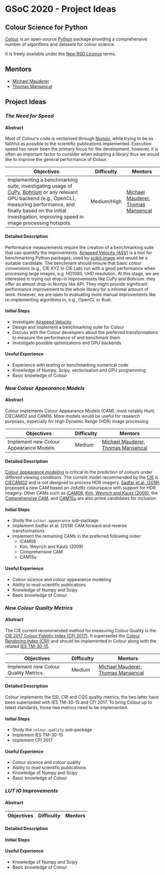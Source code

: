 # GSoC 2020 - Project Ideas

## Colour Science for Python

[Colour](https://github.com/colour-science/colour) is an open-source [Python](https://www.python.org/) package providing a comprehensive number of
algorithms and datasets for colour science.

It is freely available under the [New BSD License](https://opensource.org/licenses/BSD-3-Clause) terms.

## Mentors

- [Michael Mauderer](https://github.com/MichaelMauderer)
- [Thomas Mansencal](https://github.com/KelSolaar)

## Project Ideas

### *The Need for Speed*

#### Abstract

Most of Colour's code is vectorised through [Numpy](https://numpy.org/), while trying to be as faithful as possible to the scientific publications implemented. Execution speed has never been the primary focus for the development, however, it is often an important factor to consider when adopting a library thus we would like to improve the general performance of Colour.

| **Objectives** | **Difficulty** | **Mentors** |
| --- | --- | --- |
| Implementing a benchmarking suite, investigating usage of [CuPy](https://cupy.chainer.org/), [Bohrium](https://github.com/bh107/bohrium) or any relevant GPU backend (e.g., OpenCL), measuring performance, and finally based on the initial investigation, improving speed in image processing hotspots. | Medium/High | [Michael Mauderer](https://github.com/MichaelMauderer), [Thomas Mansencal](https://github.com/KelSolaar) |

#### Detailed Description

Performance measurements require the creation of a benchmarking suite that can quantify the improvements. [Airspeed Velocity (ASV)](https://asv.readthedocs.io/) is a tool for benchmarking Python packages, used by [scikit-image](https://scikit-image.org/docs/dev/contribute.html#benchmarks) and would be a suitable candidate. The benchmark should ensure that basic colour conversions (e.g., CIE XYZ to CIE Lab) run with a good performance when processing large images, e.g. HD1080, UHD resolution. At this stage, we are interested in trying out drop-in improvements like CuPy and Bohrium: they offer an almost drop-in Numpy like API. They might provide significant performance improvement to the whole library for a minimal amount of work. However, we are open to evaluating more manual improvements like re-implementing algorithms in, e.g., OpenCL or Rust.

#### Initial Steps

- Investigate [Airspeed Velocity](https://asv.readthedocs.io/)
- Design and implement a benchmarking suite for Colour
- Discuss with the Colour developers about the preferred transformations to measure the performance of and benchmark them
- Investigate possible optimizations and GPU backends

#### Useful Experience

- Experience with testing or benchmarking numerical code
- Knowledge of Numpy, Scipy, vectorisation and GPU programming
- Basic knowledge of Colour

### *New Colour Appearance Models*

#### Abstract

Colour implements Colour Appearance Models (CAM), most notably Hunt, CIECAM02 and CAM16. More models would be useful for research purposes, especially for High Dynamic Range (HDR) image processing.

| **Objectives** | **Difficulty** | **Mentors** |
| --- | --- | --- |
| Implement new Colour Appearance Models. | Medium | [Michael Mauderer](https://github.com/MichaelMauderer), [Thomas Mansencal](https://github.com/KelSolaar) |

#### Detailed Description

[Colour appearance modeling](https://en.wikipedia.org/wiki/Color_appearance_model) is critical to the prediction of colours under different viewing conditions. The current model recommended by the [CIE](http://cie.co.at/) is [CIECAM02](https://en.wikipedia.org/wiki/CIECAM02) and is not designed to process HDR imagery. [Sadfar et al. (2018)](https://doi.org/10.2352/ISSN.2169-2629.2018.26.96) proposed a new CAM based on JzAzBz colourspace with support for HDR imagery. Other CAMs such as [iCAM06](https://doi.org/10.1016/j.jvcir.2007.06.003), [Kim, Weyrich and Kautz (2009)](https://dl.acm.org/doi/abs/10.1145/1531326.1531333), the [Comprehensive CAM](https://doi.org/10.1002/col.22078), and [CAM15u](https://doi.org/10.1364/OE.23.012045) are also prime candidates for inclusion.

#### Initial Steps

- Study the `colour.appearance` sub-package
- Implement Sadfar et al. (2018) CAM forward and reverse transformations
- Implement the remaining CAMs in the preferred following order:
    - iCAM06
    - Kim, Weyrich and Kautz (2009)
    - Comprehensive CAM
    - CAM15u

#### Useful Experience

- Colour sicence and colour appearance modeling
- Ability to read scientific publications
- Knowledge of Numpy and Scipy
- Basic knowledge of Colour

### *New Colour Quality Metrics*

#### Abstract

The CIE current recommended method for measuring Colour Quality is the [CIE 2017 Colour Fidelity Index (CFI 2017)](http://cie.co.at/publications/cie-2017-colour-fidelity-index-accurate-scientific-use). It supersedes the [Colour Rendering Index (CRI)](https://en.wikipedia.org/wiki/Color_rendering_index) and should be implemented in Colour along with the related [IES TM-30-15](http://www.ies.org/store/product/ies-method-for-evaluating-light-source-color-rendition-3368.cfm).

| **Objectives** | **Difficulty** | **Mentors** |
| --- | --- | --- |
| Implement new Colour Quality Metrics. | Medium | [Michael Mauderer](https://github.com/MichaelMauderer), [Thomas Mansencal](https://github.com/KelSolaar) |

#### Detailed Description

Colour implements the SSI, CRI and CQS quality metrics, the two latter have been superseded with IES TM-30-15 and CFI 2017. To bring Colour up to latest standards, those two metrics need to be implemented.

#### Initial Steps

- Study the `colour.quality` sub-package
- Implement IES TM-30-15
- Implement CFI 2017

#### Useful Experience

- Colour sicence and colour quality
- Ability to read scientific publications
- Knowledge of Numpy and Scipy
- Basic knowledge of Colour

### *LUT IO Improvements*

#### Abstract

| **Objectives** | **Difficulty** | **Mentors** |
| --- | --- | --- |

#### Detailed Description

#### Initial Steps

#### Useful Experience

- Knowledge of Numpy and Scipy
- Basic knowledge of Colour
